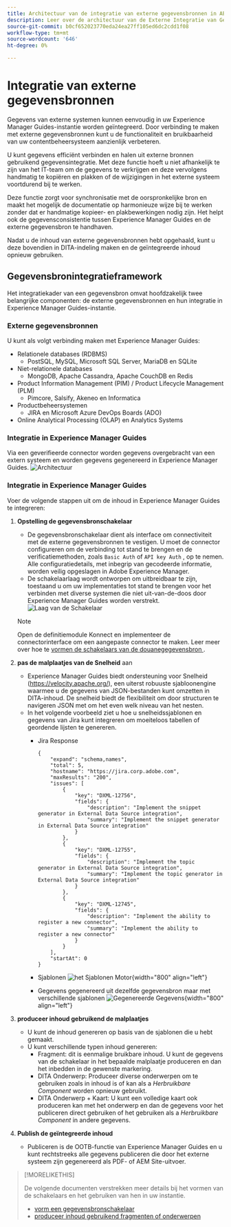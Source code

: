 ```yaml
---
title: Architectuur van de integratie van externe gegevensbronnen in AEM Guides
description: Leer over de architectuur van de Externe Integratie van Gegevensbronnen in AEM Guides.
source-git-commit: b0cf652023770eda24ea27ff105ed6dc2cdd1f08
workflow-type: tm+mt
source-wordcount: '646'
ht-degree: 0%

---
```


# Integratie van externe gegevensbronnen

Gegevens van externe systemen kunnen eenvoudig in uw Experience Manager Guides-instantie worden geïntegreerd. Door verbinding te maken met externe gegevensbronnen kunt u de functionaliteit en bruikbaarheid van uw contentbeheersysteem aanzienlijk verbeteren.


U kunt gegevens efficiënt verbinden en halen uit externe bronnen gebruikend gegevensintegratie. Met deze functie hoeft u niet afhankelijk te zijn van het IT-team om de gegevens te verkrijgen en deze vervolgens handmatig te kopiëren en plakken of de wijzigingen in het externe systeem voortdurend bij te werken.

Deze functie zorgt voor synchronisatie met de oorspronkelijke bron en maakt het mogelijk de documentatie op harmonieuze wijze bij te werken zonder dat er handmatige kopieer- en plakbewerkingen nodig zijn. Het helpt ook de gegevensconsistentie tussen Experience Manager Guides en de externe gegevensbron te handhaven.

Nadat u de inhoud van externe gegevensbronnen hebt opgehaald, kunt u deze bovendien in DITA-indeling maken en de geïntegreerde inhoud opnieuw gebruiken.


## Gegevensbronintegratieframework

Het integratiekader van een gegevensbron omvat hoofdzakelijk twee belangrijke componenten: de externe gegevensbronnen en hun integratie in Experience Manager Guides-instantie.

### Externe gegevensbronnen

U kunt als volgt verbinding maken met Experience Manager Guides:

- Relationele databases (RDBMS)
   - PostSQL, MySQL, Microsoft SQL Server, MariaDB en SQLite
- Niet-relationele databases
   - MongoDB, Apache Cassandra, Apache CouchDB en Redis
- Product Information Management (PIM) / Product Lifecycle Management (PLM)
   - Pimcore, Salsify, Akeneo en Informatica
- Productbeheersystemen
   - JIRA en Microsoft Azure DevOps Boards (ADO)
- Online Analytical Processing (OLAP) en Analytics Systems

### Integratie in Experience Manager Guides



Via een geverifieerde connector worden gegevens overgebracht van een extern systeem en worden gegevens gegenereerd in Experience Manager Guides.
![Architectuur](assets/konnect-architecture.png)


### Integratie in Experience Manager Guides

Voer de volgende stappen uit om de inhoud in Experience Manager Guides te integreren:

1. **Opstelling de gegevensbronschakelaar**
   - De gegevensbronschakelaar dient als interface om connectiviteit met de externe gegevensbronnen te vestigen. U moet de connector configureren om de verbinding tot stand te brengen en de verificatiemethoden, zoals `Basic Auth` of `API key Auth` , op te nemen. Alle configuratiedetails, met inbegrip van gecodeerde informatie, worden veilig opgeslagen in Adobe Experience Manager.
   - De schakelaarlaag wordt ontworpen om uitbreidbaar te zijn, toestaand u om uw implementaties tot stand te brengen voor het verbinden met diverse systemen die niet uit-van-de-doos door Experience Manager Guides worden verstrekt.
     ![ Laag van de Schakelaar ](assets/data-source-connector-layer.jpg)
   >[!NOTE]
   >
   > Open de definitiemodule Konnect en implementeer de connectorinterface om een aangepaste connector te maken. Leer meer over hoe te [ vormen de schakelaars van de douanegegevensbron ](./conf-custom-data-source-connector.md).

1. **pas de malplaatjes van de Snelheid** aan

   - Experience Manager Guides biedt ondersteuning voor Snelheid (https://velocity.apache.org/), een uiterst robuuste sjabloonengine waarmee u de gegevens van JSON-bestanden kunt omzetten in DITA-inhoud. De snelheid biedt de flexibiliteit om door structuren te navigeren JSON met om het even welk niveau van het nesten.
   - In het volgende voorbeeld ziet u hoe u snelheidssjablonen en gegevens van Jira kunt integreren om moeiteloos tabellen of geordende lijsten te genereren.
      - Jira Response

        ```
        {
            "expand": "schema,names",
            "total": 5,
            "hostname": "https://jira.corp.adobe.com",
            "maxResults": "200",
            "issues": [
                {
                    "key": "DXML-12756",
                    "fields": {
                        "description": "Implement the snippet generator in External Data Source integration",
                        "summary": "Implement the snippet generator in External Data Source integration"
                    }
                },
                {
                    "key": "DXML-12755",
                    "fields": {
                        "description": "Implement the topic generator in External Data Source integration",
                        "summary": "Implement the topic generator in External Data Source integration"
                    }
                },
                {
                    "key": "DXML-12745",
                    "fields": {
                        "description": "Implement the ability to register a new connector",
                        "summary": "Implement the ability to register a new connector"
                    }
                }
            ],
            "startAt": 0
        }
        ```

      - Sjablonen
        ![ het Sjablonen Motor ](assets/data-source-TemplatingEngine.png){width="800" align="left"}
      - Gegevens gegenereerd uit dezelfde gegevensbron maar met verschillende sjablonen
        ![ Gegenereerde Gegevens ](assets/data-source-templates-topics.png){width="800" align="left"}

1. **produceer inhoud gebruikend de malplaatjes**
   - U kunt de inhoud genereren op basis van de sjablonen die u hebt gemaakt.
   - U kunt verschillende typen inhoud genereren:
      - Fragment: dit is eenmalige bruikbare inhoud. U kunt de gegevens van de schakelaar in het bepaalde malplaatje produceren en dan het inbedden in de gewenste markering.
      - DITA Onderwerp: Produceer diverse onderwerpen om te gebruiken zoals in inhoud is of kan als a *Herbruikbare Component* worden opnieuw gebruikt.
      - DITA Onderwerp + Kaart: U kunt een volledige kaart ook produceren kan met het onderwerp en dan de gegevens voor het publiceren direct gebruiken of het gebruiken als a *Herbruikbare Component* in andere gegevens.


1. **Publish de geïntegreerde inhoud**
   - Publiceren is de OOTB-functie van Experience Manager Guides en u kunt rechtstreeks alle gegevens publiceren die door het externe systeem zijn gegenereerd als PDF- of AEM Site-uitvoer.

>[!MORELIKETHIS]
>
> De volgende documenten verstrekken meer details bij het vormen van de schakelaars en het gebruiken van hen in uw instantie.
> - [ vorm een gegevensbronschakelaar ](../../../install-guide/conf-data-source-connector-tools.md)
> - [ produceer inhoud gebruikend fragmenten of onderwerpen ](../../../user-guide/web-editor-content-snippet.md)